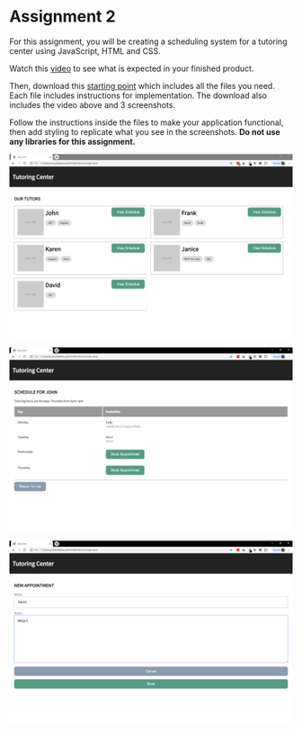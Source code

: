 # Assignment 2

For this assignment, you will be creating a scheduling system for a tutoring center using JavaScript, HTML and CSS.

Watch this [video](https://johnlawrimore.com/smu/hw2/hw2_video.webm) to see what is expected in your finished product.

Then, download this [starting point](https://johnlawrimore.com/smu/hw2/HW2%20-%20Starting%20Point.zip) which includes all the files you need. Each file includes instructions for implementation. The download also includes the video above and 3 screenshots.

Follow the instructions inside the files to make your application functional, then add styling to replicate what you see in the screenshots. **Do not use any libraries for this assignment.**

![Screenshot 1](images/image1.png)

![Screenshot 2](images/image2.png)

![Screenshot 3](images/image3.png)
